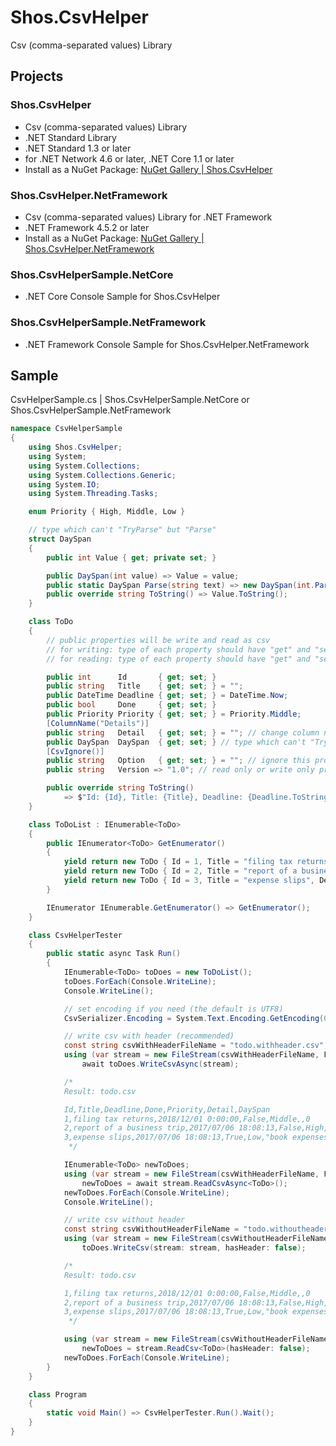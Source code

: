 # Shos.CsvHelper
Csv (comma-separated values) Library

## Projects

### Shos.CsvHelper
* Csv (comma-separated values) Library
* .NET Standard Library
* .NET Standard 1.3 or later
* for .NET Network 4.6 or later, .NET Core 1.1 or later
* Install as a NuGet Package: [NuGet Gallery | Shos.CsvHelper](https://www.nuget.org/packages/Shos.CsvHelper "NuGet Gallery | Shos.CsvHelper")

### Shos.CsvHelper.NetFramework
* Csv (comma-separated values) Library for .NET Framework
* .NET Framework 4.5.2 or later
* Install as a NuGet Package: [NuGet Gallery | Shos.CsvHelper.NetFramework](https://www.nuget.org/packages/Shos.CsvHelper.NetFramework "NuGet Gallery | Shos.CsvHelper.NetFramework")

### Shos.CsvHelperSample.NetCore
* .NET Core Console Sample for Shos.CsvHelper

### Shos.CsvHelperSample.NetFramework
* .NET Framework Console Sample for Shos.CsvHelper.NetFramework

## Sample

CsvHelperSample.cs | Shos.CsvHelperSample.NetCore or Shos.CsvHelperSample.NetFramework

```C#
namespace CsvHelperSample
{
    using Shos.CsvHelper;
    using System;
    using System.Collections;
    using System.Collections.Generic;
    using System.IO;
    using System.Threading.Tasks;

    enum Priority { High, Middle, Low }

    // type which can't "TryParse" but "Parse"
    struct DaySpan
    {
        public int Value { get; private set; }

        public DaySpan(int value) => Value = value;
        public static DaySpan Parse(string text) => new DaySpan(int.Parse(text));
        public override string ToString() => Value.ToString();
    }

    class ToDo
    {
        // public properties will be write and read as csv
        // for writing: type of each property should have "get" and "set"
        // for reading: type of each property should have "get" and "set" and should be string or enum or type which can "TryParse" or "Parse"

        public int      Id       { get; set; }
        public string   Title    { get; set; } = "";
        public DateTime Deadline { get; set; } = DateTime.Now;
        public bool     Done     { get; set; }
        public Priority Priority { get; set; } = Priority.Middle;
        [ColumnName("Details")]
        public string   Detail   { get; set; } = ""; // change column name with [ColumnName("Details")]
        public DaySpan  DaySpan  { get; set; } // type which can't "TryParse" but "Parse"
        [CsvIgnore()]
        public string   Option   { get; set; } = ""; // ignore this property with [CsvIgnore()]
        public string   Version => "1.0"; // read only or write only property will be ignored

        public override string ToString()
            => $"Id: {Id}, Title: {Title}, Deadline: {Deadline.ToString()}, Done: {Done}, Priority: {Priority}, Detail: {Detail}, DaySpan: {DaySpan}";
    }

    class ToDoList : IEnumerable<ToDo>
    {
        public IEnumerator<ToDo> GetEnumerator()
        {
            yield return new ToDo { Id = 1, Title = "filing tax returns", Deadline = new DateTime(2018, 12, 1) };
            yield return new ToDo { Id = 2, Title = "report of a business trip", Detail = "\"ASAP\"", DaySpan = new DaySpan(3), Priority = Priority.High };
            yield return new ToDo { Id = 3, Title = "expense slips", Detail = "book expenses: \"C# 6.0 and the .NET 4.6 Framework\",\"The C# Programming\"", Priority = Priority.Low, Done = true };
        }

        IEnumerator IEnumerable.GetEnumerator() => GetEnumerator();
    }

    class CsvHelperTester
    {
        public static async Task Run()
        {
            IEnumerable<ToDo> toDoes = new ToDoList();
            toDoes.ForEach(Console.WriteLine);
            Console.WriteLine();

            // set encoding if you need (the default is UTF8)
            CsvSerializer.Encoding = System.Text.Encoding.GetEncoding(0);

            // write csv with header (recommended)
            const string csvWithHeaderFileName = "todo.withheader.csv";
            using (var stream = new FileStream(csvWithHeaderFileName, FileMode.Create))
                await toDoes.WriteCsvAsync(stream);

            /*
            Result: todo.csv

            Id,Title,Deadline,Done,Priority,Detail,DaySpan
            1,filing tax returns,2018/12/01 0:00:00,False,Middle,,0
            2,report of a business trip,2017/07/06 18:08:13,False,High,"""ASAP""",3
            3,expense slips,2017/07/06 18:08:13,True,Low,"book expenses: ""C# 6.0 and the .NET 4.6 Framework"",""The C# Programming""",0
             */

            IEnumerable<ToDo> newToDoes;
            using (var stream = new FileStream(csvWithHeaderFileName, FileMode.Open))
                newToDoes = await stream.ReadCsvAsync<ToDo>();
            newToDoes.ForEach(Console.WriteLine);
            Console.WriteLine();

            // write csv without header
            const string csvWithoutHeaderFileName = "todo.withoutheader.csv";
            using (var stream = new FileStream(csvWithoutHeaderFileName, FileMode.Create))
                toDoes.WriteCsv(stream: stream, hasHeader: false);

            /*
            Result: todo.csv

            1,filing tax returns,2018/12/01 0:00:00,False,Middle,,0
            2,report of a business trip,2017/07/06 18:08:13,False,High,"""ASAP""",3
            3,expense slips,2017/07/06 18:08:13,True,Low,"book expenses: ""C# 6.0 and the .NET 4.6 Framework"",""The C# Programming""",0
             */

            using (var stream = new FileStream(csvWithoutHeaderFileName, FileMode.Open))
                newToDoes = stream.ReadCsv<ToDo>(hasHeader: false);
            newToDoes.ForEach(Console.WriteLine);
        }
    }

    class Program
    {
        static void Main() => CsvHelperTester.Run().Wait();
    }
}
```



